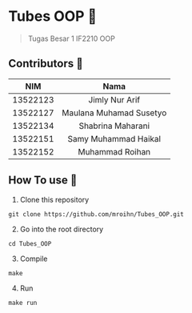 # Tubes OOP 🌱
>Tugas Besar 1 IF2210 OOP

## Contributors 🐄
| NIM | Nama |
| :---: | :---: |
| 13522123 | Jimly Nur Arif |
| 13522127 | Maulana Muhamad Susetyo  |
| 13522134 | Shabrina Maharani |
| 13522151 | Samy Muhammad Haikal |
| 13522152 | Muhammad Roihan |

## How To use 🏨
1. Clone this repository
```
git clone https://github.com/mroihn/Tubes_OOP.git
```
2. Go into the root directory
```
cd Tubes_OOP
```
3. Compile
```
make
```
4. Run 
```
make run
```

